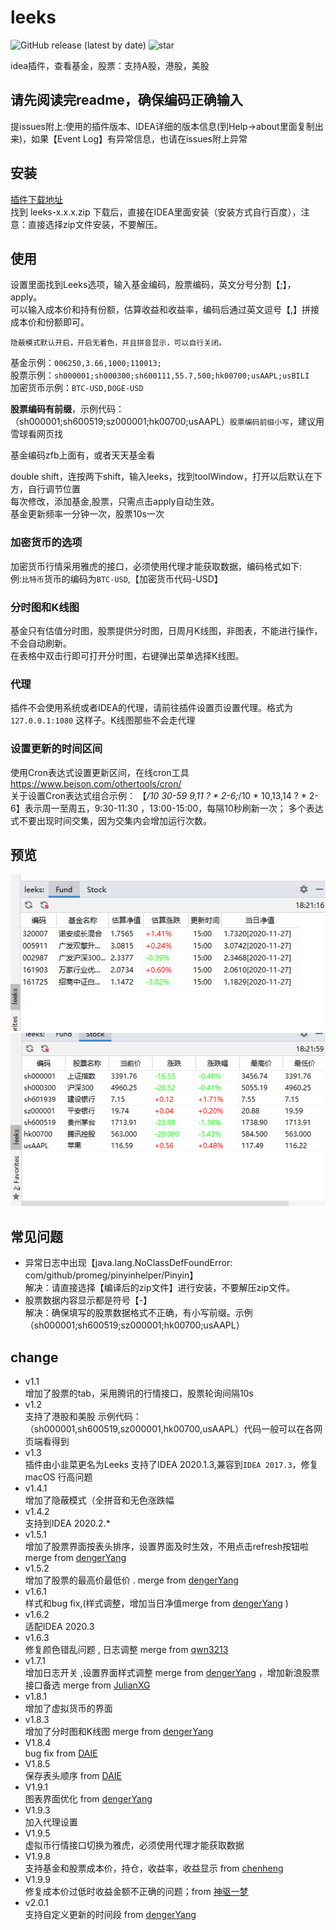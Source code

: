 # leeks

![GitHub release (latest by date)](https://img.shields.io/github/v/release/huage2580/leeks?label=RELEASE&style=flat-square&logo=github&color=green)
![star](https://img.shields.io/github/stars/huage2580/leeks?style=flat-square&logo=github)

idea插件，查看基金，股票：支持A股，港股，美股  

## 请先阅读完readme，确保编码正确输入  
提issues附上:使用的插件版本、IDEA详细的版本信息(到Help->about里面复制出来)，如果【Event Log】有异常信息，也请在issues附上异常  

## 安装   
[插件下载地址](https://github.com/huage2580/leeks/releases)  
找到 leeks-x.x.x.zip 下载后，直接在IDEA里面安装（安装方式自行百度），注意：直接选择zip文件安装，不要解压。  

## 使用  
设置里面找到Leeks选项，输入基金编码，股票编码，英文分号分割【;】，apply。    
可以输入成本价和持有份额，估算收益和收益率，编码后通过英文逗号【,】拼接成本价和份额即可。  

`隐蔽模式默认开启，开启无着色，并且拼音显示，可以自行关闭。`    

基金示例：`006250,3.66,1000;110013;`  
股票示例：`sh000001;sh000300;sh600111,55.7,500;hk00700;usAAPL;usBILI`  
加密货币示例：`BTC-USD,DOGE-USD`  
  
**股票编码有前缀**，示例代码：（sh000001;sh600519;sz000001;hk00700;usAAPL）`股票编码前缀小写`，建议用雪球看网页找    
  
基金编码zfb上面有，或者天天基金看  
  
double shift，连按两下shift，输入leeks，找到toolWindow，打开以后默认在下方，自行调节位置  
每次修改，添加基金,股票，只需点击apply自动生效。    
基金更新频率一分钟一次，股票10s一次  
### 加密货币的选项
加密货币行情采用雅虎的接口，必须使用代理才能获取数据，编码格式如下:  
例:`比特币`货币的编码为`BTC-USD`,【加密货币代码-USD】  

### 分时图和K线图  
基金只有估值分时图，股票提供分时图，日周月K线图，非图表，不能进行操作，不会自动刷新。  
在表格中双击行即可打开分时图，右键弹出菜单选择K线图。  

### 代理  
插件不会使用系统或者IDEA的代理，请前往插件设置页设置代理。格式为`127.0.0.1:1080` 这样子。K线图那些不会走代理  

### 设置更新的时间区间  
使用Cron表达式设置更新区间，在线cron工具 https://www.bejson.com/othertools/cron/  
关于设置Cron表达式组合示例：
【*/10 30-59 9,11 ? * 2-6;*/10 * 10,13,14 ? * 2-6】表示周一至周五，9:30-11:30 ，13:00-15:00，每隔10秒刷新一次；
多个表达式不要出现时间交集，因为交集内会增加运行次数。


## 预览
![da](./img1.png)
![dd](./img2.png)  

## 常见问题
* 异常日志中出现【java.lang.NoClassDefFoundError: com/github/promeg/pinyinhelper/Pinyin】  
  解决：请直接选择【编译后的zip文件】进行安装，不要解压zip文件。
* 股票数据内容显示都是符号【-】  
  解决：确保填写的股票数据格式不正确，有小写前缀。示例（sh000001;sh600519;sz000001;hk00700;usAAPL）

## change  
- v1.1   
增加了股票的tab，采用腾讯的行情接口，股票轮询间隔10s  
- v1.2   
支持了港股和美股 示例代码：（sh000001,sh600519,sz000001,hk00700,usAAPL）代码一般可以在各网页端看得到  
- v1.3    
插件由小韭菜更名为Leeks
支持了IDEA 2020.1.3,兼容到`IDEA 2017.3`，修复macOS 行高问题 
- v1.4.1   
增加了隐蔽模式（全拼音和无色涨跌幅
- v1.4.2  
支持到IDEA 2020.2.*
- v1.5.1  
增加了股票界面按表头排序，设置界面及时生效，不用点击refresh按钮啦  merge from [dengerYang](https://github.com/dengerYang)  
- v1.5.2  
增加了股票的最高价最低价 . merge from [dengerYang](https://github.com/dengerYang) 
- v1.6.1  
样式和bug fix,(样式调整，增加当日净值merge from [dengerYang](https://github.com/dengerYang) )      
- v1.6.2  
适配IDEA 2020.3  
- v1.6.3  
修复颜色错乱问题 , 日志调整 merge from [qwn3213](https://github.com/qwn3213)  
- v1.7.1  
增加日志开关 ,设置界面样式调整 merge from [dengerYang](https://github.com/dengerYang) ，增加新浪股票接口备选 merge from [JulianXG](https://github.com/JulianXG)  
- v1.8.1  
增加了虚拟货币的界面  
- v1.8.3  
增加了分时图和K线图 merge from [dengerYang](https://github.com/dengerYang)  
- V1.8.4  
bug fix from [DAIE](https://github.com/DA1Y1)  
- V1.8.5  
保存表头顺序 from [DAIE](https://github.com/DA1Y1)  
- V1.9.1  
图表界面优化 from [dengerYang](https://github.com/dengerYang)  
- V1.9.3  
加入代理设置  
- V1.9.5  
虚拟币行情接口切换为雅虎，必须使用代理才能获取数据  
- V1.9.8  
支持基金和股票成本价，持仓，收益率，收益显示 from [chenheng](https://github.com/RoaringFlame)  
- V1.9.9  
修复成本价过低时收益金额不正确的问题；from [神驱一梦](https://github.com/BorrisWQBi)  
- v2.0.1  
支持自定义更新的时间段 from [dengerYang](https://github.com/dengerYang)  









